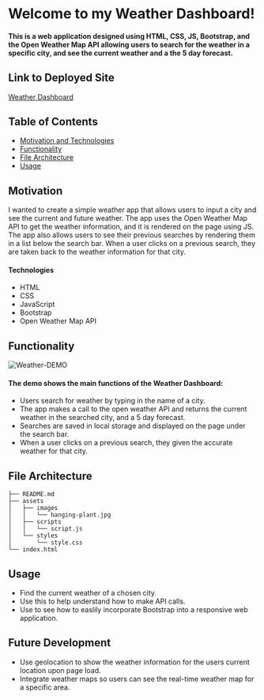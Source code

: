 # Welcome to my Weather Dashboard!

#### This is a web application designed using HTML, CSS, JS, Bootstrap, and the Open Weather Map API allowing users to search for the weather in a specific city, and see the current weather and a the 5 day forecast.

## Link to Deployed Site

[Weather Dashboard](https://beardomattix.github.io/Weather-Dashboard/)

## Table of Contents
  * [Motivation and Technologies](#motivation)
  * [Functionality](#functionality)
  * [File Architecture](#file-architecture)
  * [Usage](#usage)

## Motivation

I wanted to create a simple weather app that allows users to input a city and see the current and future weather. The app uses the Open Weather Map API to get the weather information, and it is rendered on the page using JS. The app also allows users to see their previous searches by rendering them in a list below the search bar. When a user clicks on a previous search, they are taken back to the weather information for that city. 

#### Technologies
* HTML
* CSS 
* JavaScript
* Bootstrap
* Open Weather Map API

## Functionality

![Weather-DEMO](https://user-images.githubusercontent.com/82903201/125833228-4862c1f1-1a77-4414-a194-bb32068a36ef.gif)
#### The demo shows the main functions of the Weather Dashboard:
* Users search for weather by typing in the name of a city.
* The app makes a call to the open weather API and returns the current weather in the searched city, and a 5 day forecast.  
* Searches are saved in local storage and displayed on the page under the search bar. 
* When a user clicks on a previous search, they given the accurate weather for that city.  

## File Architecture
```
├── README.md
├── assets
│   ├── images
│   │   └── hanging-plant.jpg
│   ├── scripts
│   │   └── script.js
│   └── styles
│       └── style.css
└── index.html
```

## Usage
* Find the current weather of a chosen city. 
* Use this to help understand how to make API calls.
* Use to see how to easlily incorporate Bootstrap into a responsive web application. 

## Future Development
* Use geolocation to show the weather information for the users current location upon page load. 
* Integrate weather maps so users can see the real-time weather map for a specific area. 